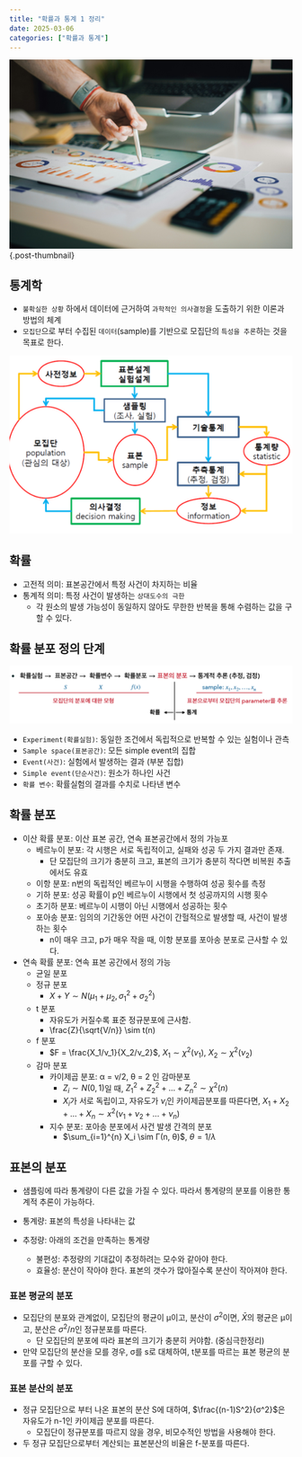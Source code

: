 ```yaml
---
title: "확률과 통계 1 정리"
date: 2025-03-06
categories: ["확률과 통계"]
---
```


![](/img/stat-thumb.jpg){.post-thumbnail}

## 통계학

- `불확실한 상황` 하에서 데이터에 근거하여 `과학적인 의사결정`을 도출하기 위한 이론과 방법의 체계
- `모집단`으로 부터 수집된 `데이터`(sample)를 기반으로 모집단의 `특성을 추론`하는 것을 목표로 한다.

![통계적 의사결정 과정](img/2025-03-08-12-28-23.png)

## 확률

- 고전적 의미: 표본공간에서 특정 사건이 차지하는 비율
- 통계적 의미: 특정 사건이 발생하는 `상대도수의 극한`
    - 각 원소의 발생 가능성이 동일하지 않아도 무한한 반복을 통해 수렴하는 값을 구할 수 있다.
 
## 확률 분포 정의 단계

![](img/2025-03-08-13-00-48.png)

- `Experiment(확률실험)`: 동일한 조건에서 독립적으로 반복할 수 있는 실험이나 관측
- `Sample space(표본공간)`: 모든 simple event의 집합
- `Event(사건)`: 실험에서 발생하는 결과 (부분 집합)
- `Simple event(단순사건)`: 원소가 하나인 사건
- `확률 변수`: 확률실험의 결과를 수치로 나타낸 변수

## 확률 분포

- 이산 확률 분포: 이산 표본 공간, 연속 표본공간에서 정의 가능포
    - 베르누이 분포: 각 시행은 서로 독립적이고, 실패와 성공 두 가지 결과만 존재.
        - 단 모집단의 크기가 충분히 크고, 표본의 크기가 충분히 작다면 비복원 추출에서도 유효
    - 이항 분포: n번의 독립적인 베르누이 시행을 수행하여 성공 횟수를 측정
    - 기하 분포: 성공 확률이 p인 베르누이 시행에서 첫 성공까지의 시행 횟수
    - 초기하 분포: 베르누이 시행이 아닌 시행에서 성공하는 횟수
    - 포아송 분포: 임의의 기간동안 어떤 사건이 간헐적으로 발생할 때, 사건이 발생하는 횟수
        - n이 매우 크고, p가 매우 작을 때, 이항 분포를 포아송 분포로 근사할 수 있다.
- 연속 확률 분포: 연속 표본 공간에서 정의 가능
    - 균일 분포
    - 정규 분포
        - $X + Y \sim N(μ_1 + μ_2, σ_1^2 + σ_2^2)$
    - t 분포
        - 자유도가 커질수록 표준 정규분포에 근사함.
        - \frac{Z}{\sqrt{V/n}} \sim t(n)
    - f 분포
        - $F = \frac{X_1/ν_1}{X_2/ν_2}$, $X_1 \sim χ^2(ν_1)$, $X_2 \sim χ^2(ν_2)$
    - 감마 분포
        - 카이제곱 분포: α = v/2, θ = 2 인 감마분포
            - $Z_i \sim N(0,1)$일 때, $Z_1^2 + Z_2^2 + ...  + Z_n^2 \sim χ^2(n)$
            - $X_i$가 서로 독립이고, 자유도가 $ν_i$인 카이제곱분포를 따른다면, $X_1 + X_2 + ... + X_n \sim x^2(ν_1 + ν_2 + ... + ν_n)$
        - 지수 분포: 포아송 분포에서 사건 발생 간격의 분포
            - $\sum_{i=1}^{n} X_i \sim Γ(n, θ)$, $θ = 1/λ$

## 표본의 분포

- 샘플링에 따라 통계량이 다른 값을 가질 수 있다. 따라서 통계량의 분포를 이용한 통계적 추론이 가능하다.

- 통계량: 표본의 특성을 나타내는 값
- 추정량: 아래의 조건을 만족하는 통계량
    - 불편성: 추정량의 기대값이 추정하려는 모수와 같아야 한다.
    - 효율성: 분산이 작아야 한다. 표본의 갯수가 많아질수록 분산이 작아져야 한다.

### 표본 평균의 분포

- 모집단의 분포와 관계없이, 모집단의 평균이 μ이고, 분산이 $σ^2$이면, $\bar{X}$의 평균은 μ이고, 분산은 $σ^2/n$인 정규분포를 따른다.
    - 단 모집단의 분포에 따라 표본의 크기가 충분히 커야함. (중심극한정리)
- 만약 모집단의 분산을 모를 경우, σ를 s로 대체하여, t분포를 따르는 표본 평균의 분포를 구할 수 있다.

### 표본 분산의 분포

- 정규 모집단으로 부터 나온 표본의 분산 S에 대하여, $\frac{(n-1)S^2}{σ^2}$은 자유도가 n-1인 카이제곱 분포를 따른다.
    - 모집단이 정규분포를 따르지 않을 경우, 비모수적인 방법을 사용해야 한다.
- 두 정규 모집단으로부터 계산되는 표본분산의 비율은 f-분포를 따른다.

